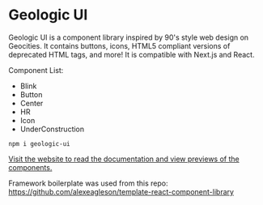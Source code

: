 # Geologic UI
Geologic UI is a component library inspired by 90's style web design on Geocities. It contains buttons, icons, HTML5 compliant versions of deprecated HTML tags, and more! It is compatible with Next.js and React.

Component List:
- Blink
- Button
- Center
- HR
- Icon
- UnderConstruction

`npm i geologic-ui`

[Visit the website to read the documentation and view previews of the components.](https://geologic-ui.vercel.app/)

Framework boilerplate was used from this repo:
https://github.com/alexeagleson/template-react-component-library

